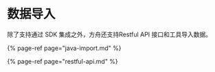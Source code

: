 # 数据导入

除了支持通过 SDK 集成之外，方舟还支持Restful API 接口和工具导入数据。

{% page-ref page="java-import.md" %}

{% page-ref page="restful-api.md" %}

